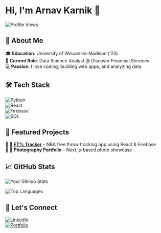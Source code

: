 # Hi, I'm Arnav Karnik 👋  

![Profile Views](https://komarev.com/ghpvc/?username=arnie12a&label=Profile%20Views&color=blue&style=flat)  

## 🚀 About Me  
🎓 **Education**: University of Wisconsin-Madison ('23)  
💼 **Current Role**: Data Science Analyst @ Discover Financial Services  
💻 **Passion**: I love coding, building web apps, and analyzing data  

## 🛠 Tech Stack  
![Python](https://img.shields.io/badge/Python-3776AB?style=for-the-badge&logo=python&logoColor=white)  
![React](https://img.shields.io/badge/React-61DAFB?style=for-the-badge&logo=react&logoColor=white)  
![Firebase](https://img.shields.io/badge/Firebase-FFCA28?style=for-the-badge&logo=firebase&logoColor=black)  
![SQL](https://img.shields.io/badge/SQL-4479A1?style=for-the-badge&logo=postgresql&logoColor=white)  

## 📌 Featured Projects  
🔹 🏀 **[FT% Tracker](https://github.com/arnie12a/Free-Throw-Tracker-App)** – NBA free throw tracking app using React & Firebase  
🔹 📸 **[Photography Portfolio](https://github.com/arnie12a/photography-portfolio)** – Next.js-based photo showcase  

## 📈 GitHub Stats  
![Your GitHub Stats](https://github-readme-stats.vercel.app/api?username=arnie12ae&show_icons=true&theme=dark)  

![Top Languages](https://github-readme-stats.vercel.app/api/top-langs/?username=arnie12a&layout=compact&theme=dark)  

## 🔗 Let's Connect  
[![LinkedIn](https://img.shields.io/badge/LinkedIn-0077B5?style=for-the-badge&logo=linkedin&logoColor=white)]([https://www.linkedin.com/in/arnavkarnik/)  
[![Portfolio](https://img.shields.io/badge/Portfolio-000?style=for-the-badge&logo=vercel&logoColor=white)](arnie12a.github.io)  
